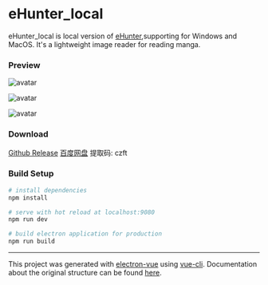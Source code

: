 # eHunter_local
eHunter_local is local version of [eHunter](https://github.com/hanFengSan/eHunter),supporting for Windows and MacOS. It's a lightweight image reader for reading manga.

### Preview
![avatar](https://github.com/hanFengSan/eHunter_local/blob/master/github_image/001.png?raw=true)

![avatar](https://github.com/hanFengSan/eHunter_local/blob/master/github_image/002.png?raw=true)

![avatar](https://github.com/hanFengSan/eHunter_local/blob/master/github_image/003.png?raw=true)

### Download
[Github Release](https://github.com/hanFengSan/eHunter_local/releases)
[百度网盘](https://pan.baidu.com/s/1wEnBe9uGoBKzNd4DCfbuAg) 提取码: czft

### Build Setup

``` bash
# install dependencies
npm install

# serve with hot reload at localhost:9080
npm run dev

# build electron application for production
npm run build

```

---

This project was generated with [electron-vue](https://github.com/SimulatedGREG/electron-vue) using [vue-cli](https://github.com/vuejs/vue-cli). Documentation about the original structure can be found [here](https://simulatedgreg.gitbooks.io/electron-vue/content/index.html).
